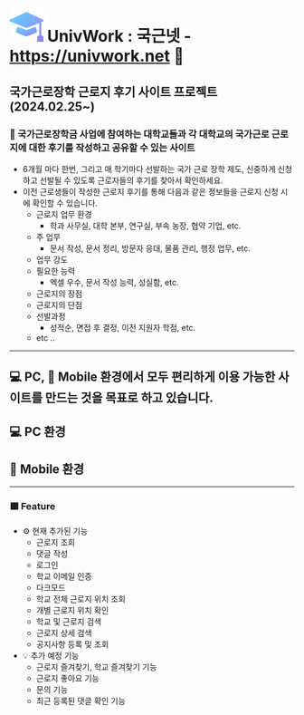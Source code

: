 <img src="src/main/resources/static/favicon.svg"> UnivWork : 국근넷 - https://univwork.net 🤗
================

국가근로장학 근로지 후기 사이트 프로젝트(2024.02.25~)
--------------------------------

### **🎉 국가근로장학금 사업에 참여하는 대학교들과 각 대학교의 국가근로 근로지에 대한 후기를 작성하고 공유할 수 있는 사이트**

- 6개월 마다 한번, 그리고 매 학기마다 선발하는 국가 근로 장학 제도, 신중하게 신청하고 선발될 수 있도록 근로자들의 후기를 찾아서 확인하세요.
- 이전 근로생들이 작성한 근로지 후기를 통해 다음과 같은 정보들을 근로지 신청 시에 확인할 수 있습니다.
    - 근로지 업무 환경
        - 학과 사무실, 대학 본부, 연구실, 부속 농장, 협약 기업, etc.
    - 주 업무
        - 문서 작성, 문서 정리, 방문자 응대, 물품 관리, 행정 업무, etc.
    - 업무 강도
    - 필요한 능력
        - 엑셀 우수, 문서 작성 능력, 성실함, etc.
    - 근로지의 장점
    - 근로지의 단점
    - 선발과정
        - 성적순, 면접 후 결정, 이전 지원자 학점, etc.
    - etc ..
* * *
## 💻 PC, 📱 Mobile 환경에서 모두 편리하게 이용 가능한 사이트를 만드는 것을 목표로 하고 있습니다.
## 💻 PC 환경<br>
## 📱 Mobile 환경<br>
* * *
### 🟩 Feature
- ⚙️ 현재 추가된 기능
    - 근로지 조회
    - 댓글 작성
    - 로그인
    - 학교 이메일 인증
    - 다크모드
    - 학교 전체 근로지 위치 조회
    - 개별 근로지 위치 확인
    - 학교 및 근로지 검색
    - 근로지 상세 검색
    - 공지사항 등록 및 조회
- 💡 추가 예정 기능
    - 근로지 즐겨찾기, 학교 즐겨찾기 기능
    - 근로지 좋아요 기능
    - 문의 기능
    - 최근 등록된 댓글 확인 기능